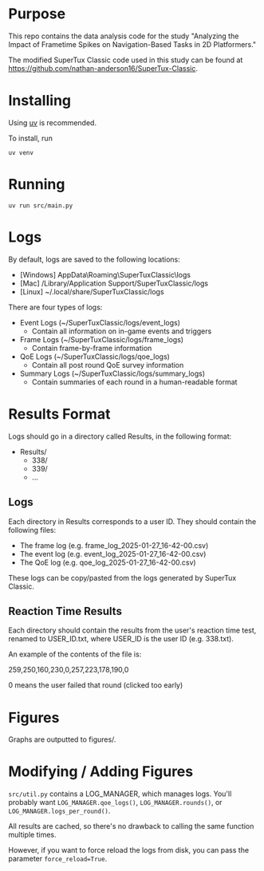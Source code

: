 # Purpose
This repo contains the data analysis code for the study "Analyzing the Impact of Frametime Spikes on Navigation-Based Tasks in 2D Platformers."

The modified SuperTux Classic code used in this study can be found at https://github.com/nathan-anderson16/SuperTux-Classic.

# Installing
Using [uv](https://docs.astral.sh/uv/getting-started/installation/) is recommended.

To install, run

`uv venv`

# Running
`uv run src/main.py`

# Logs
By default, logs are saved to the following locations:
- [Windows] AppData\Roaming\SuperTuxClassic\logs
- [Mac] /Library/Application Support/SuperTuxClassic/logs
- [Linux] ~/.local/share/SuperTuxClassic/logs

There are four types of logs:
- Event Logs (~/SuperTuxClassic/logs/event_logs)
    - Contain all information on in-game events and triggers
- Frame Logs (~/SuperTuxClassic/logs/frame_logs)
    - Contain frame-by-frame information 
- QoE Logs (~/SuperTuxClassic/logs/qoe_logs)
    - Contain all post round QoE survey information
- Summary Logs (~/SuperTuxClassic/logs/summary_logs)
    - Contain summaries of each round in a human-readable format

# Results Format
Logs should go in a directory called Results, in the following format:
- Results/
  - 338/
  - 339/
  - ...

## Logs
Each directory in Results corresponds to a user ID. They should contain the following files:
- The frame log (e.g. frame_log_2025-01-27_16-42-00.csv)
- The event log (e.g. event_log_2025-01-27_16-42-00.csv)
- The QoE log (e.g. qoe_log_2025-01-27_16-42-00.csv)

These logs can be copy/pasted from the logs generated by SuperTux Classic.

## Reaction Time Results
Each directory should contain the results from the user's reaction time test, renamed to USER_ID.txt, where USER_ID is the user ID (e.g. 338.txt).

An example of the contents of the file is:

259,250,160,230,0,257,223,178,190,0

0 means the user failed that round (clicked too early)

# Figures
Graphs are outputted to figures/.

# Modifying / Adding Figures
`src/util.py` contains a LOG_MANAGER, which manages logs. You'll probably want `LOG_MANAGER.qoe_logs()`, `LOG_MANAGER.rounds()`, or `LOG_MANAGER.logs_per_round()`.

All results are cached, so there's no drawback to calling the same function multiple times.

However, if you want to force reload the logs from disk, you can pass the parameter `force_reload=True`.
